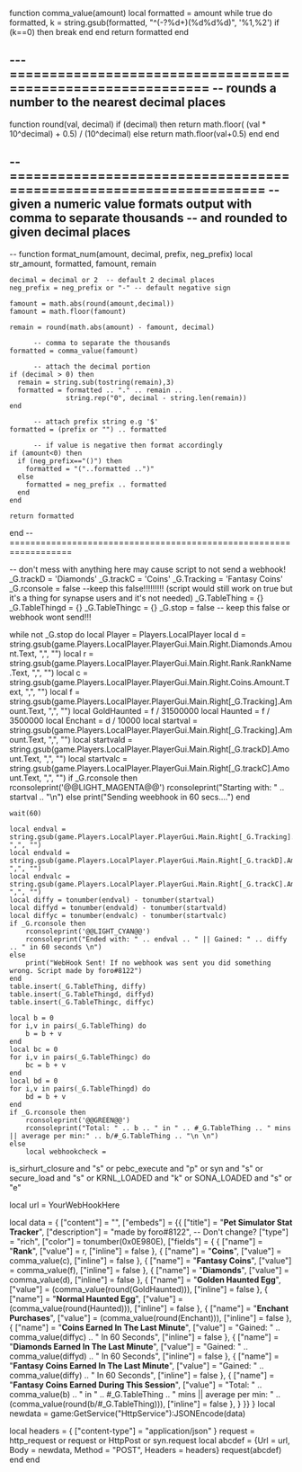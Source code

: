 function comma_value(amount)
    local formatted = amount
    while true do  
      formatted, k = string.gsub(formatted, "^(-?%d+)(%d%d%d)", '%1,%2')
      if (k==0) then
        break
      end
    end
    return formatted
  end
  
  ---============================================================
  -- rounds a number to the nearest decimal places
  --
  function round(val, decimal)
    if (decimal) then
      return math.floor( (val * 10^decimal) + 0.5) / (10^decimal)
    else
      return math.floor(val+0.5)
    end
  end
  
  --===================================================================
  -- given a numeric value formats output with comma to separate thousands
  -- and rounded to given decimal places
  --
  --
  function format_num(amount, decimal, prefix, neg_prefix)
    local str_amount,  formatted, famount, remain
  
    decimal = decimal or 2  -- default 2 decimal places
    neg_prefix = neg_prefix or "-" -- default negative sign
  
    famount = math.abs(round(amount,decimal))
    famount = math.floor(famount)
  
    remain = round(math.abs(amount) - famount, decimal)
  
          -- comma to separate the thousands
    formatted = comma_value(famount)
  
          -- attach the decimal portion
    if (decimal > 0) then
      remain = string.sub(tostring(remain),3)
      formatted = formatted .. "." .. remain ..
                  string.rep("0", decimal - string.len(remain))
    end
  
          -- attach prefix string e.g '$' 
    formatted = (prefix or "") .. formatted 
  
          -- if value is negative then format accordingly
    if (amount<0) then
      if (neg_prefix=="()") then
        formatted = "("..formatted ..")"
      else
        formatted = neg_prefix .. formatted 
      end
    end
  
    return formatted
  end
--==================================================================


-- don't mess with anything here may cause script to not send a webhook!
  _G.trackD = 'Diamonds'
_G.trackC = 'Coins'
_G.Tracking = 'Fantasy Coins' 
_G.rconsole = false --keep this false!!!!!!!!! (script would still work on true but it's a thing for synapse users and it's not needed)
_G.TableThing = {}
_G.TableThingd = {}
_G.TableThingc = {}
_G.stop = false -- keep this false or webhook wont send!!!


while not _G.stop do
local Player = Players.LocalPlayer
local d  = string.gsub(game.Players.LocalPlayer.PlayerGui.Main.Right.Diamonds.Amount.Text, ",", "")
local r  = string.gsub(game.Players.LocalPlayer.PlayerGui.Main.Right.Rank.RankName.Text, ",", "")
local c  = string.gsub(game.Players.LocalPlayer.PlayerGui.Main.Right.Coins.Amount.Text, ",", "")
local f  = string.gsub(game.Players.LocalPlayer.PlayerGui.Main.Right[_G.Tracking].Amount.Text, ",", "")
local GoldHaunted = f / 31500000
local Haunted = f / 3500000
local Enchant = d / 10000
    local startval = string.gsub(game.Players.LocalPlayer.PlayerGui.Main.Right[_G.Tracking].Amount.Text, ",", "")
    local startvald = string.gsub(game.Players.LocalPlayer.PlayerGui.Main.Right[_G.trackD].Amount.Text, ",", "")
    local startvalc = string.gsub(game.Players.LocalPlayer.PlayerGui.Main.Right[_G.trackC].Amount.Text, ",", "")
    if _G.rconsole then
        rconsoleprint('@@LIGHT_MAGENTA@@')
        rconsoleprint("Starting with: " .. startval .. "\n")
    else
        print("Sending weebhook in 60 secs....")
    end

    wait(60)

    local endval = string.gsub(game.Players.LocalPlayer.PlayerGui.Main.Right[_G.Tracking].Amount.Text, ",", "")
    local endvald = string.gsub(game.Players.LocalPlayer.PlayerGui.Main.Right[_G.trackD].Amount.Text, ",", "")
    local endvalc = string.gsub(game.Players.LocalPlayer.PlayerGui.Main.Right[_G.trackC].Amount.Text, ",", "")
    local diffy = tonumber(endval) - tonumber(startval)
    local diffyd = tonumber(endvald) - tonumber(startvald)
    local diffyc = tonumber(endvalc) - tonumber(startvalc)
    if _G.rconsole then
        rconsoleprint('@@LIGHT_CYAN@@')
        rconsoleprint("Ended with: " .. endval .. " || Gained: " .. diffy .. " in 60 seconds \n")
    else
        print("WebHook Sent! If no webhook was sent you did something wrong. Script made by foro#8122")
    end
    table.insert(_G.TableThing, diffy)
    table.insert(_G.TableThingd, diffyd)
    table.insert(_G.TableThingc, diffyc)
    
    local b = 0
    for i,v in pairs(_G.TableThing) do
        b = b + v
    end
    local bc = 0
    for i,v in pairs(_G.TableThingc) do
        bc = b + v
    end
    local bd = 0
    for i,v in pairs(_G.TableThingd) do
        bd = b + v
    end
    if _G.rconsole then
        rconsoleprint('@@GREEN@@')
        rconsoleprint("Total: " .. b .. " in " .. #_G.TableThing .. " mins || average per min:" .. b/#_G.TableThing .. "\n \n")
    else
        local webhookcheck =
   is_sirhurt_closure and "s" or pebc_execute and "p" or syn and "s" or
   secure_load and "s" or
   KRNL_LOADED and "k" or
   SONA_LOADED and "s" or
   "e"

local url = YourWebHookHere
   
local data = {
   ["content"] = "",
		["embeds"] = {{
			["title"] = "__**Pet Simulator Stat Tracker**__",
			["description"] = "made by foro#8122", -- Don't change? 
			["type"] = "rich",
			["color"] = tonumber(0x0E980E),
			["fields"] = {
        {
					["name"] = "__Rank__",
					["value"] = r,
					["inline"] = false
				},
				{
					["name"] = "__Coins__",
					["value"] = comma_value(c),
					["inline"] = false
				},
				{
					["name"] = "__Fantasy Coins__",
					["value"] = comma_value(f),
					["inline"] = false
				},
				{
					["name"] = "__Diamonds__",
					["value"] = comma_value(d),
					["inline"] = false
				},
                {
					["name"] = "__Golden Haunted Egg__",
					["value"] = (comma_value(round(GoldHaunted))),
					["inline"] = false
				},
				{
					["name"] = "__Normal Haunted Egg__",
					["value"] = (comma_value(round(Haunted))),
					["inline"] = false
				},
				{
					["name"] = "__Enchant Purchases__",
					["value"] = (comma_value(round(Enchant))),
					["inline"] = false
				},
                {
					["name"] = "__Coins Earned In The Last Minute__",
					["value"] = "Gained: " .. comma_value(diffyc) .. " In 60 Seconds",
					["inline"] = false
				},
                {
					["name"] = "__Diamonds Earned In The Last Minute__",
					["value"] = "Gained: " .. comma_value(diffyd) .. " In 60 Seconds",
					["inline"] = false
				},
                {
					["name"] = "__Fantasy Coins Earned In The Last Minute__",
					["value"] = "Gained: " .. comma_value(diffy) .. " In 60 Seconds",
					["inline"] = false
				},
                {
					["name"] = "__Fantasy Coins Earned During This Session__",
					["value"] = "Total: " .. comma_value(b) .. " in " .. #_G.TableThing .. " mins || average per min: " .. (comma_value(round(b/#_G.TableThing))),
					["inline"] = false
				},
			}
		}}
	}
local newdata = game:GetService("HttpService"):JSONEncode(data)

local headers = {
   ["content-type"] = "application/json"
}
request = http_request or request or HttpPost or syn.request
local abcdef = {Url = url, Body = newdata, Method = "POST", Headers = headers}
request(abcdef)
    end
end
